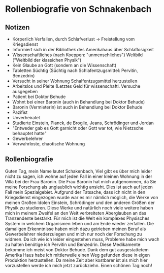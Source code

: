 # Rollenbiografie von Schnakenbach

## Notizen

* Körperlich Verfallen, durch Schlafverlust -> Freistellung vom Kriegsdienst
* Informiert sich in der Bibliothek des Amerikahaus über Schlaflosigkeit
* Wissenschaftliches (nach Koeppen: "unmenschliches") Weltbild ("Weltbild der klassichen Physik")
* Kein Glaube an Gott (sondern an die Wissenschaft)
* Tabletten Süchtig (Süchtig nach Schlafentzugsmittel: Pervitin, Benzedrin)
* Versucht in seiner Wohnung Schalfentzugsmittel herzustellen
* Arbeitslos und Pleite (Letztes Geld für wissenschaftl. Versuche ausgegeben
* Patient bei Doktor Behude
* Wohnt bei einer Baronin (auch in Behandlung bei Doktor Behude)
* Baronin (Vermieterin) ist auch in Behandlung bei Doktor Behude
* Pazifist
* Unverheiratet
* Studierte Einstein, Planck, de Broglie, Jeans, Schrödinger und Jordan
* "Entweder gab es Gott garnicht oder Gott war tot, wie Nietzsche behauptet hatte"
* Gewerbelehrer
* Verwahrloste, chaotische Wohnung

## Rollenbiografie

Guten Tag, mein Name lautet Schakenbach,
Viel gibt es über mich leider nicht zu sagen, ich wohne auf jeden Fall in einer kleinen Wohnung in der Villa bei der Frau Baronin. Die Frau Baronin hat mich aufgenommen, da Sie meine Forschung als unglaublich wichtig ansieht. 
Dies ist auch auf jeden Fall mein Spezialgebiet. Aufgrund der Tatsache, dass ich nicht in den Kriegsdienst eingezogen wurde war es mir nämlich möglich, die Werke von meinen Großen Idolen Einstein, Schrödinger und den anderen Größen der Physik zu studieren. Diese Werke und natürlich noch viele weitere haben mich in meinem Zweifel an den Weit verbreiteten Aberglauben an das Tranzendente bestärkt. Für mich ist die Welt ein komplexes Physisches System in welchem Organismen leben und am Ende wieder zerfallen.
Die damaligen Erkenntnisse haben mich dazu getrieben meinen Beruf als Gewerbelehrer niederzulegen und mich nur noch der Forschung zu widmen.
Da ich wie ich leider eingestehen muss, Probleme habe mich wach zu halten benötige ich Pervitin und Benzedrin. Diese Medikamente bekomme ich meist von Doktor Behude.
Dank dem gut ausgestattetem Amerika Haus habe ich mittlerweile einen Weg gefunden diese in eigen Produktion herzustellen. Da meine Zeit aber kostbarer ist als mich hier vorzustellen werde ich mich jetzt zurückziehn. Einen schönen Tag noch!
